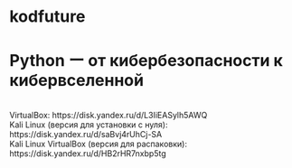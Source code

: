 # kodfuture
<h1>Python ー от кибербезопасности к кибервселенной</h1>
<br>VirtualBox: https://disk.yandex.ru/d/L3IiEASylh5AWQ
<br>Kali Linux (версия для установки с нуля): https://disk.yandex.ru/d/saBvj4rUhCj-SA
<br>Kali Linux VirtualBox (версия для распаковки): https://disk.yandex.ru/d/HB2rHR7nxbp5tg
